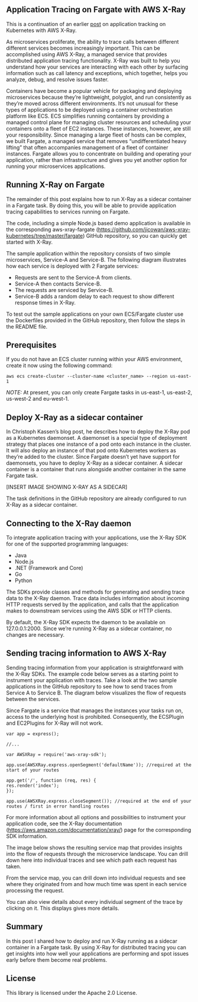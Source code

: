 ## Application Tracing on Fargate with AWS X-Ray

This is a continuation of an earlier [post](https://aws.amazon.com/de/blogs/compute/application-tracing-on-kubernetes-with-aws-x-ray/) on application tracking on Kubernetes with AWS X-Ray.

As microservices proliferate, the ability to trace calls between different different services becomes increasingly important. This can be accomplished using AWS X-Ray, a managed service that provides distributed application tracing functionality. X-Ray was built to help you understand how your services are interacting with each other by surfacing information such as call latency and exceptions, which together, helps you analyze, debug, and resolve issues faster.

Containers have become a popular vehicle for packaging and deploying microservices because they’re lightweight, polyglot, and run consistently as they’re moved across different environments. It’s not unusual for these types of applications to be deployed using a container orchestration platform like ECS. ECS simplifies running containers by providing a managed control plane for managing cluster resources and scheduling your containers onto a fleet of EC2 instances. These instances, however, are still your responsibility. Since managing a large fleet of hosts can be complex, we built Fargate, a managed service that removes “undifferentiated heavy lifting” that often accompanies management of a fleet of container instances. Fargate allows you to concentrate on building and operating your application, rather than infrastructure and gives you yet another option for running your microservices applications.

## Running X-Ray on Fargate

The remainder of this post explains how to run X-Ray as a sidecar container in a Fargate task. By doing this, you will be able to provide application tracing capabilities to services running on Fargate.

The code, including a simple Node.js based demo application is available in the corresponding aws-xray-fargate (https://github.com/jicowan/aws-xray-kubernetes/tree/master/fargate) GitHub repository, so you can quickly get started with X-Ray.

The sample application within the repository consists of two simple microservices, Service-A and Service-B. The following diagram illustrates how each service is deployed with 2 Fargate services:


* Requests are sent to the Service-A from clients.
* Service-A then contacts Service-B.
* The requests are serviced by Service-B.
* Service-B adds a random delay to each request to show different response times in X-Ray.


To test out the sample applications on your own ECS/Fargate cluster use the Dockerfiles provided in the GitHub repository, then follow the steps in the README file.

## Prerequisites

If you do not have an ECS cluster running within your AWS environment, create it now using the following command:

`aws ecs create-cluster --cluster-name <cluster_name> --region us-east-1`

*NOTE:* At present, you can only create Fargate tasks in us-east-1, us-east-2, us-west-2 and eu-west-1.

## Deploy X-Ray as a sidecar container

In Christoph Kassen’s blog post, he describes how to deploy the X-Ray pod as a Kubernetes daemonset. A daemonset is a special type of deployment strategy that places one instance of a pod onto each instance in the cluster. It will also deploy an instance of that pod onto Kubernetes workers as they’re added to the cluster. Since Fargate doesn’t yet have support for daemonsets, you have to deploy X-Ray as a sidecar container. A sidecar container is a container that runs alongside another container in the same Fargate task.

[INSERT IMAGE SHOWING X-RAY AS A SIDECAR]

The task definitions in the GitHub repository are already configured to run X-Ray as a sidecar container.

## Connecting to the X-Ray daemon

To integrate application tracing with your applications, use the X-Ray SDK for one of the supported programming languages:


* Java
* Node.js
* .NET (Framework and Core)
* Go
* Python


The SDKs provide classes and methods for generating and sending trace data to the X-Ray daemon. Trace data includes information about incoming HTTP requests served by the application, and calls that the application makes to downstream services using the AWS SDK or HTTP clients.

By default, the X-Ray SDK expects the daemon to be available on 127.0.0.1:2000. Since we’re running X-Ray as a sidecar container, no changes are necessary.

## Sending tracing information to AWS X-Ray

Sending tracing information from your application is straightforward with the X-Ray SDKs. The example code below serves as a starting point to instrument your application with traces. Take a look at the two sample applications in the GitHub repository to see how to send traces from Service A to Service B. The diagram below visualizes the flow of requests between the services.

Since Fargate is a service that manages the instances your tasks run on, access to the underlying host is prohibited. Consequently, the ECSPlugin and EC2Plugins for X-Ray will not work.

```
var app = express();

//...

var AWSXRay = require('aws-xray-sdk');

app.use(AWSXRay.express.openSegment('defaultName')); //required at the start of your routes

app.get('/', function (req, res) {
res.render('index');
});

app.use(AWSXRay.express.closeSegment()); //required at the end of your routes / first in error handling routes
```

For more information about all options and possibilities to instrument your application code, see the X-Ray documentation (https://aws.amazon.com/documentation/xray/) page for the corresponding SDK information.

The image below shows the resulting service map that provides insights into the flow of requests through the microservice landscape. You can drill down here into individual traces and see which path each request has taken.


From the service map, you can drill down into individual requests and see where they originated from and how much time was spent in each service processing the request.


You can also view details about every individual segment of the trace by clicking on it. This displays gives more details.


## Summary

In this post I shared how to deploy and run X-Ray running as a sidecar container in a Fargate task. By using X-Ray for distributed tracing you can get insights into how well your applications are performing and spot issues early before them become real problems.


## License

This library is licensed under the Apache 2.0 License.
